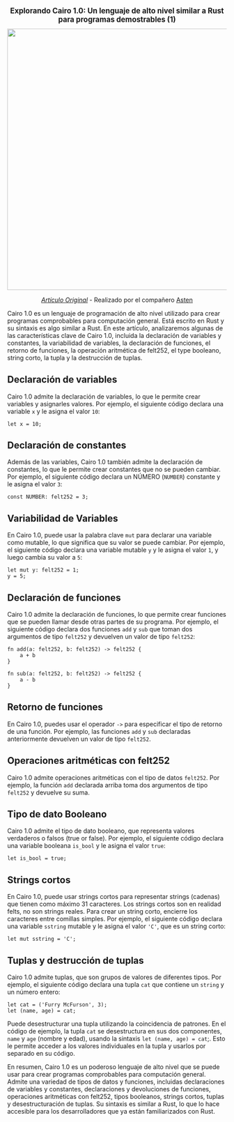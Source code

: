 <div align="center">
  <h1 style="font-size: larger;">
    <strong>Explorando Cairo 1.0: Un lenguaje de alto nivel similar a Rust para programas demostrables (1)</strong> 
    </h1>  
    <img src="https://github.com/Nadai2010/DimeYad/blob/master/Explorando_Cairo1_pt1.png" width="600">

_[Artículo Original](https://medium.com/dev-genius/exploring-cairo-1-0-a-rust-like-high-level-language-for-provable-programs-1-ea6d51cfa0fe)_ - Realizado por el compañero [Asten](https://twitter.com/0xasten)
</div>

Cairo 1.0 es un lenguaje de programación de alto nivel utilizado para crear programas comprobables para computación general. Está escrito en Rust y su sintaxis es algo similar a Rust. En este artículo, analizaremos algunas de las características clave de Cairo 1.0, incluida la declaración de variables y constantes, la variabilidad de variables, la declaración de funciones, el retorno de funciones, la operación aritmética de felt252, el type booleano, string corto, la tupla y la destrucción de tuplas.

## Declaración de variables

Cairo 1.0 admite la declaración de variables, lo que le permite crear variables y asignarles valores. Por ejemplo, el siguiente código declara una variable `x` y le asigna el valor `10`:

```cairo
let x = 10;
```

## Declaración de constantes

Además de las variables, Cairo 1.0 también admite la declaración de constantes, lo que le permite crear constantes que no se pueden cambiar. Por ejemplo, el siguiente código declara un NÚMERO (`NUMBER`) constante y le asigna el valor `3`:

```cairo
const NUMBER: felt252 = 3;
```

## Variabilidad de Variables

En Cairo 1.0, puede usar la palabra clave `mut` para declarar una variable como mutable, lo que significa que su valor se puede cambiar. Por ejemplo, el siguiente código declara una variable mutable `y` y le asigna el valor `1`, y luego cambia su valor a `5`:

```cairo
let mut y: felt252 = 1;
y = 5;
```

## Declaración de funciones

Cairo 1.0 admite la declaración de funciones, lo que permite crear funciones que se pueden llamar desde otras partes de su programa. Por ejemplo, el siguiente código declara dos funciones `add` y `sub` que toman dos argumentos de tipo `felt252` y devuelven un valor de tipo `felt252`:

```cairo
fn add(a: felt252, b: felt252) -> felt252 {
    a + b
}

fn sub(a: felt252, b: felt252) -> felt252 {
    a - b
}
```

## Retorno de funciones

En Cairo 1.0, puedes usar el operador `->` para especificar el tipo de retorno de una función. Por ejemplo, las funciones `add` y `sub` declaradas anteriormente devuelven un valor de tipo `felt252`.

## Operaciones aritméticas con felt252

Cairo 1.0 admite operaciones aritméticas con el tipo de datos `felt252`. Por ejemplo, la función `add` declarada arriba toma dos argumentos de tipo `felt252` y devuelve su suma.

## Tipo de dato Booleano

Cairo 1.0 admite el tipo de dato booleano, que representa valores verdaderos o falsos (true or false). Por ejemplo, el siguiente código declara una variable booleana `is_bool` y le asigna el valor `true`:

```cairo
let is_bool = true;
```

## Strings cortos

En Cairo 1.0, puede usar strings cortos para representar strings (cadenas) que tienen como máximo 31 caracteres. Los strings cortos son en realidad felts, no son strings reales. Para crear un string corto, encierre los caracteres entre comillas simples. Por ejemplo, el siguiente código declara una variable `sstring` mutable y le asigna el valor `'C'`, que es un string corto:

```cairo
let mut sstring = 'C';
```

## Tuplas y destrucción de tuplas

Cairo 1.0 admite tuplas, que son grupos de valores de diferentes tipos. Por ejemplo, el siguiente código declara una tupla `cat` que contiene un `string` y un número entero:

```cairo
let cat = ('Furry McFurson', 3);
let (name, age) = cat;
```

Puede desestructurar una tupla utilizando la coincidencia de patrones. En el código de ejemplo, la tupla `cat` se desestructura en sus dos componentes, `name` y `age` (nombre y edad), usando la sintaxis `let (name, age) = cat`;. Esto le permite acceder a los valores individuales en la tupla y usarlos por separado en su código.

En resumen, Cairo 1.0 es un poderoso lenguaje de alto nivel que se puede usar para crear programas comprobables para computación general. Admite una variedad de tipos de datos y funciones, incluidas declaraciones de variables y constantes, declaraciones y devoluciones de funciones, operaciones aritméticas con felt252, tipos booleanos, strings cortos, tuplas y desestructuración de tuplas. Su sintaxis es similar a Rust, lo que lo hace accesible para los desarrolladores que ya están familiarizados con Rust.


